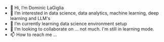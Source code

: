 - 👋 Hi, I’m Dominic LaGiglia
- 👀 I’m interested in data science, data analytics, machine learning, deep learning and LLM's
- 🌱 I’m currently learning data science environment setup
- 💞️ I’m looking to collaborate on ... not much.  I'm still in learning mode.
- 📫 How to reach me ...

<!---
dlagiglia/dlagiglia is a ✨ special ✨ repository because its `README.md` (this file) appears on your GitHub profile.
You can click the Preview link to take a look at your changes.
--->
